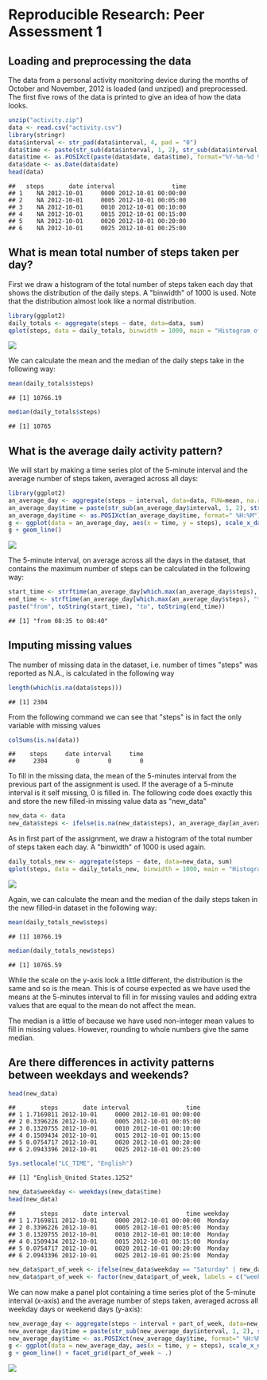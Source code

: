 # Reproducible Research: Peer Assessment 1



## Loading and preprocessing the data

The data from a personal activity monitoring device during the months of October and November, 2012 is loaded (and unziped) and preprocessed. The first five rows of the data is printed to give an idea of how the data looks.

```r
unzip("activity.zip")
data <- read.csv("activity.csv")
library(stringr)
data$interval <- str_pad(data$interval, 4, pad = "0")
data$time <- paste(str_sub(data$interval, 1, 2), str_sub(data$interval, 3, 4), "00", sep = ":")
data$time <- as.POSIXct(paste(data$date, data$time), format="%Y-%m-%d %H:%M:%S")
data$date <- as.Date(data$date)
head(data)
```

```
##   steps       date interval                time
## 1    NA 2012-10-01     0000 2012-10-01 00:00:00
## 2    NA 2012-10-01     0005 2012-10-01 00:05:00
## 3    NA 2012-10-01     0010 2012-10-01 00:10:00
## 4    NA 2012-10-01     0015 2012-10-01 00:15:00
## 5    NA 2012-10-01     0020 2012-10-01 00:20:00
## 6    NA 2012-10-01     0025 2012-10-01 00:25:00
```



## What is mean total number of steps taken per day?

First we draw a histogram of the total number of steps taken each day that shows the distribution of the daily steps. A "binwidth" of 1000 is used. Note that the distribution almost look like a normal distribution.

```r
library(ggplot2)
daily_totals <- aggregate(steps ~ date, data=data, sum)
qplot(steps, data = daily_totals, binwidth = 1000, main = "Histogram of number of daily steps")
```

![](PA1_template_files/figure-html/unnamed-chunk-2-1.png) 

We can calculate the mean and the median of the daily steps take in the following way:

```r
mean(daily_totals$steps)
```

```
## [1] 10766.19
```

```r
median(daily_totals$steps)
```

```
## [1] 10765
```



## What is the average daily activity pattern?

We will start by making a time series plot of the 5-minute interval and the average number of steps taken, averaged across all days:

```r
library(ggplot2)
an_average_day <- aggregate(steps ~ interval, data=data, FUN=mean, na.rm = TRUE)
an_average_day$time = paste(str_sub(an_average_day$interval, 1, 2), str_sub(an_average_day$interval, 3, 4), "00", sep = ":")
an_average_day$time <- as.POSIXct(an_average_day$time, format=" %H:%M")
g <- ggplot(data = an_average_day, aes(x = time, y = steps), scale_x_datetime(labels = date_format("%H:%M")))
g + geom_line()
```

![](PA1_template_files/figure-html/unnamed-chunk-4-1.png) 

The 5-minute interval, on average across all the days in the dataset, that contains the maximum number of steps can be calculated in the following way:

```r
start_time <- strftime(an_average_day[which.max(an_average_day$steps), "time"], format="%H:%M")
end_time <- strftime(an_average_day[which.max(an_average_day$steps), "time"] + 5 * 60, format="%H:%M")
paste("from", toString(start_time), "to", toString(end_time))
```

```
## [1] "from 08:35 to 08:40"
```



## Imputing missing values

The number of missing data in the dataset, i.e. number of times "steps" was reported as N.A., is calculated in the following way

```r
length(which(is.na(data$steps)))
```

```
## [1] 2304
```

From the following command we can see that "steps" is in fact the only variable with missing values

```r
colSums(is.na(data))
```

```
##    steps     date interval     time 
##     2304        0        0        0
```

To fill in the missing data, the mean of the 5-minutes interval from the previous part of the assignment is used. If the average of a 5-minute interval is it self missing, 0 is filled in. The following code does exactly this and store the new filled-in missing value data as "new_data"

```r
new_data <- data
new_data$steps <- ifelse(is.na(new_data$steps), an_average_day[an_average_day$interval == new_data$interval, 2 ], new_data$steps)
```


As in first part of the assignment, we draw a histogram of the total number of steps taken each day. A "binwidth" of 1000 is used again.

```r
daily_totals_new <- aggregate(steps ~ date, data=new_data, sum)
qplot(steps, data = daily_totals_new, binwidth = 1000, main = "Histogram of number of daily steps")
```

![](PA1_template_files/figure-html/unnamed-chunk-9-1.png) 

Again, we can calculate the mean and the median of the daily steps taken in the new filled-in dataset in the following way:

```r
mean(daily_totals_new$steps)
```

```
## [1] 10766.19
```

```r
median(daily_totals_new$steps)
```

```
## [1] 10765.59
```

While the scale on the y-axis look a little different, the distribution is the same and so is the mean. This is of course expected as we have used the means at the 5-minutes interval to fill in for missing vaules and adding extra values that are equal to the mean do not affect the mean.

The median is a little of because we have used non-integer mean values to fill in missing values. However, rounding to whole numbers give the same median. 



## Are there differences in activity patterns between weekdays and weekends?


```r
head(new_data)
```

```
##       steps       date interval                time
## 1 1.7169811 2012-10-01     0000 2012-10-01 00:00:00
## 2 0.3396226 2012-10-01     0005 2012-10-01 00:05:00
## 3 0.1320755 2012-10-01     0010 2012-10-01 00:10:00
## 4 0.1509434 2012-10-01     0015 2012-10-01 00:15:00
## 5 0.0754717 2012-10-01     0020 2012-10-01 00:20:00
## 6 2.0943396 2012-10-01     0025 2012-10-01 00:25:00
```

```r
Sys.setlocale("LC_TIME", "English")
```

```
## [1] "English_United States.1252"
```

```r
new_data$weekday <- weekdays(new_data$time)
head(new_data)
```

```
##       steps       date interval                time weekday
## 1 1.7169811 2012-10-01     0000 2012-10-01 00:00:00  Monday
## 2 0.3396226 2012-10-01     0005 2012-10-01 00:05:00  Monday
## 3 0.1320755 2012-10-01     0010 2012-10-01 00:10:00  Monday
## 4 0.1509434 2012-10-01     0015 2012-10-01 00:15:00  Monday
## 5 0.0754717 2012-10-01     0020 2012-10-01 00:20:00  Monday
## 6 2.0943396 2012-10-01     0025 2012-10-01 00:25:00  Monday
```

```r
new_data$part_of_week <- ifelse(new_data$weekday == "Saturday" | new_data$weekday == "Sunday", 0, 1)
new_data$part_of_week <- factor(new_data$part_of_week, labels = c("weekend", "weekday"))
```

We can now make a panel plot containing a time series plot of the 5-minute interval (x-axis) and the average number of steps taken, averaged across all weekday days or weekend days (y-axis):

```r
new_average_day <- aggregate(steps ~ interval + part_of_week, data=new_data, FUN=mean, na.rm = TRUE)
new_average_day$time = paste(str_sub(new_average_day$interval, 1, 2), str_sub(new_average_day$interval, 3, 4), "00", sep = ":")
new_average_day$time <- as.POSIXct(new_average_day$time, format=" %H:%M")
g <- ggplot(data = new_average_day, aes(x = time, y = steps), scale_x_datetime(labels = date_format("%H:%M")))
g + geom_line() + facet_grid(part_of_week ~ .)
```

![](PA1_template_files/figure-html/unnamed-chunk-12-1.png) 





